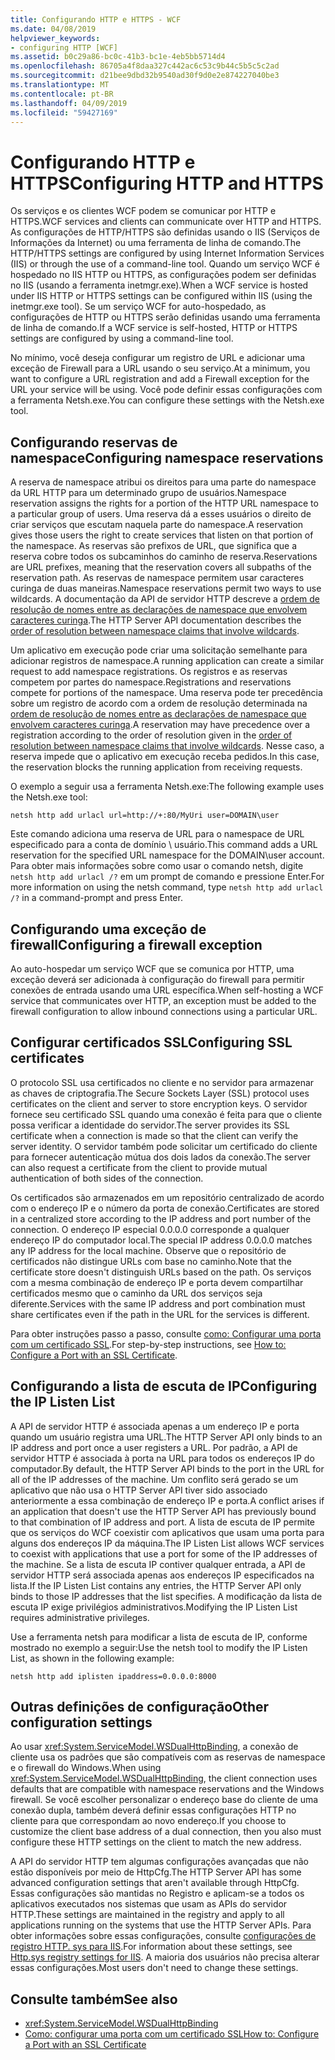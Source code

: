 ```yaml
---
title: Configurando HTTP e HTTPS - WCF
ms.date: 04/08/2019
helpviewer_keywords:
- configuring HTTP [WCF]
ms.assetid: b0c29a86-bc0c-41b3-bc1e-4eb5bb5714d4
ms.openlocfilehash: 86705a4f8daa327c442ac6c53c9b44c5b5c5c2ad
ms.sourcegitcommit: d21bee9dbd32b9540ad30f9d0e2e874227040be3
ms.translationtype: MT
ms.contentlocale: pt-BR
ms.lasthandoff: 04/09/2019
ms.locfileid: "59427169"
---
```

# <a name="configuring-http-and-https"></a><span data-ttu-id="b7870-102">Configurando HTTP e HTTPS</span><span class="sxs-lookup"><span data-stu-id="b7870-102">Configuring HTTP and HTTPS</span></span>

<span data-ttu-id="b7870-103">Os serviços e os clientes WCF podem se comunicar por HTTP e HTTPS.</span><span class="sxs-lookup"><span data-stu-id="b7870-103">WCF services and clients can communicate over HTTP and HTTPS.</span></span> <span data-ttu-id="b7870-104">As configurações de HTTP/HTTPS são definidas usando o IIS (Serviços de Informações da Internet) ou uma ferramenta de linha de comando.</span><span class="sxs-lookup"><span data-stu-id="b7870-104">The HTTP/HTTPS settings are configured by using Internet Information Services (IIS) or through the use of a command-line tool.</span></span> <span data-ttu-id="b7870-105">Quando um serviço WCF é hospedado no IIS HTTP ou HTTPS, as configurações podem ser definidas no IIS (usando a ferramenta inetmgr.exe).</span><span class="sxs-lookup"><span data-stu-id="b7870-105">When a WCF service is hosted under IIS HTTP or HTTPS settings can be configured within IIS (using the inetmgr.exe tool).</span></span> <span data-ttu-id="b7870-106">Se um serviço WCF for auto-hospedado, as configurações de HTTP ou HTTPS serão definidas usando uma ferramenta de linha de comando.</span><span class="sxs-lookup"><span data-stu-id="b7870-106">If a WCF service is self-hosted, HTTP or HTTPS settings are configured by using a command-line tool.</span></span>

<span data-ttu-id="b7870-107">No mínimo, você deseja configurar um registro de URL e adicionar uma exceção de Firewall para a URL usando o seu serviço.</span><span class="sxs-lookup"><span data-stu-id="b7870-107">At a minimum, you want to configure a URL registration and add a Firewall exception for the URL your service will be using.</span></span> <span data-ttu-id="b7870-108">Você pode definir essas configurações com a ferramenta Netsh.exe.</span><span class="sxs-lookup"><span data-stu-id="b7870-108">You can configure these settings with the Netsh.exe tool.</span></span>

## <a name="configuring-namespace-reservations"></a><span data-ttu-id="b7870-109">Configurando reservas de namespace</span><span class="sxs-lookup"><span data-stu-id="b7870-109">Configuring namespace reservations</span></span>

<span data-ttu-id="b7870-110">A reserva de namespace atribui os direitos para uma parte do namespace da URL HTTP para um determinado grupo de usuários.</span><span class="sxs-lookup"><span data-stu-id="b7870-110">Namespace reservation assigns the rights for a portion of the HTTP URL namespace to a particular group of users.</span></span> <span data-ttu-id="b7870-111">Uma reserva dá a esses usuários o direito de criar serviços que escutam naquela parte do namespace.</span><span class="sxs-lookup"><span data-stu-id="b7870-111">A reservation gives those users the right to create services that listen on that portion of the namespace.</span></span> <span data-ttu-id="b7870-112">As reservas são prefixos de URL, que significa que a reserva cobre todos os subcaminhos do caminho de reserva.</span><span class="sxs-lookup"><span data-stu-id="b7870-112">Reservations are URL prefixes, meaning that the reservation covers all subpaths of the reservation path.</span></span> <span data-ttu-id="b7870-113">As reservas de namespace permitem usar caracteres curinga de duas maneiras.</span><span class="sxs-lookup"><span data-stu-id="b7870-113">Namespace reservations permit two ways to use wildcards.</span></span> <span data-ttu-id="b7870-114">A documentação da API de servidor HTTP descreve a [ordem de resolução de nomes entre as declarações de namespace que envolvem caracteres curinga](/windows/desktop/Http/routing-incoming-requests).</span><span class="sxs-lookup"><span data-stu-id="b7870-114">The HTTP Server API documentation describes the [order of resolution between namespace claims that involve wildcards](/windows/desktop/Http/routing-incoming-requests).</span></span>

<span data-ttu-id="b7870-115">Um aplicativo em execução pode criar uma solicitação semelhante para adicionar registros de namespace.</span><span class="sxs-lookup"><span data-stu-id="b7870-115">A running application can create a similar request to add namespace registrations.</span></span> <span data-ttu-id="b7870-116">Os registros e as reservas competem por partes do namespace.</span><span class="sxs-lookup"><span data-stu-id="b7870-116">Registrations and reservations compete for portions of the namespace.</span></span> <span data-ttu-id="b7870-117">Uma reserva pode ter precedência sobre um registro de acordo com a ordem de resolução determinada na [ordem de resolução de nomes entre as declarações de namespace que envolvem caracteres curinga](/windows/desktop/Http/routing-incoming-requests).</span><span class="sxs-lookup"><span data-stu-id="b7870-117">A reservation may have precedence over a registration according to the order of resolution given in the [order of resolution between namespace claims that involve wildcards](/windows/desktop/Http/routing-incoming-requests).</span></span> <span data-ttu-id="b7870-118">Nesse caso, a reserva impede que o aplicativo em execução receba pedidos.</span><span class="sxs-lookup"><span data-stu-id="b7870-118">In this case, the reservation blocks the running application from receiving requests.</span></span>

<span data-ttu-id="b7870-119">O exemplo a seguir usa a ferramenta Netsh.exe:</span><span class="sxs-lookup"><span data-stu-id="b7870-119">The following example uses the Netsh.exe tool:</span></span>

```console
netsh http add urlacl url=http://+:80/MyUri user=DOMAIN\user
```

<span data-ttu-id="b7870-120">Este comando adiciona uma reserva de URL para o namespace de URL especificado para a conta de domínio \ usuário.</span><span class="sxs-lookup"><span data-stu-id="b7870-120">This command adds a URL reservation for the specified URL namespace for the DOMAIN\user account.</span></span> <span data-ttu-id="b7870-121">Para obter mais informações sobre como usar o comando netsh, digite `netsh http add urlacl /?` em um prompt de comando e pressione Enter.</span><span class="sxs-lookup"><span data-stu-id="b7870-121">For more information on using the netsh command, type `netsh http add urlacl /?` in a command-prompt and press Enter.</span></span>

## <a name="configuring-a-firewall-exception"></a><span data-ttu-id="b7870-122">Configurando uma exceção de firewall</span><span class="sxs-lookup"><span data-stu-id="b7870-122">Configuring a firewall exception</span></span>

<span data-ttu-id="b7870-123">Ao auto-hospedar um serviço WCF que se comunica por HTTP, uma exceção deverá ser adicionada à configuração do firewall para permitir conexões de entrada usando uma URL específica.</span><span class="sxs-lookup"><span data-stu-id="b7870-123">When self-hosting a WCF service that communicates over HTTP, an exception must be added to the firewall configuration to allow inbound connections using a particular URL.</span></span>

## <a name="configuring-ssl-certificates"></a><span data-ttu-id="b7870-124">Configurar certificados SSL</span><span class="sxs-lookup"><span data-stu-id="b7870-124">Configuring SSL certificates</span></span>

<span data-ttu-id="b7870-125">O protocolo SSL usa certificados no cliente e no servidor para armazenar as chaves de criptografia.</span><span class="sxs-lookup"><span data-stu-id="b7870-125">The Secure Sockets Layer (SSL) protocol uses certificates on the client and server to store encryption keys.</span></span> <span data-ttu-id="b7870-126">O servidor fornece seu certificado SSL quando uma conexão é feita para que o cliente possa verificar a identidade do servidor.</span><span class="sxs-lookup"><span data-stu-id="b7870-126">The server provides its SSL certificate when a connection is made so that the client can verify the server identity.</span></span> <span data-ttu-id="b7870-127">O servidor também pode solicitar um certificado do cliente para fornecer autenticação mútua dos dois lados da conexão.</span><span class="sxs-lookup"><span data-stu-id="b7870-127">The server can also request a certificate from the client to provide mutual authentication of both sides of the connection.</span></span>

<span data-ttu-id="b7870-128">Os certificados são armazenados em um repositório centralizado de acordo com o endereço IP e o número da porta de conexão.</span><span class="sxs-lookup"><span data-stu-id="b7870-128">Certificates are stored in a centralized store according to the IP address and port number of the connection.</span></span> <span data-ttu-id="b7870-129">O endereço IP especial 0.0.0.0 corresponde a qualquer endereço IP do computador local.</span><span class="sxs-lookup"><span data-stu-id="b7870-129">The special IP address 0.0.0.0 matches any IP address for the local machine.</span></span> <span data-ttu-id="b7870-130">Observe que o repositório de certificados não distingue URLs com base no caminho.</span><span class="sxs-lookup"><span data-stu-id="b7870-130">Note that the certificate store doesn't distinguish URLs based on the path.</span></span> <span data-ttu-id="b7870-131">Os serviços com a mesma combinação de endereço IP e porta devem compartilhar certificados mesmo que o caminho da URL dos serviços seja diferente.</span><span class="sxs-lookup"><span data-stu-id="b7870-131">Services with the same IP address and port combination must share certificates even if the path in the URL for the services is different.</span></span>

<span data-ttu-id="b7870-132">Para obter instruções passo a passo, consulte [como: Configurar uma porta com um certificado SSL](how-to-configure-a-port-with-an-ssl-certificate.md).</span><span class="sxs-lookup"><span data-stu-id="b7870-132">For step-by-step instructions, see [How to: Configure a Port with an SSL Certificate](how-to-configure-a-port-with-an-ssl-certificate.md).</span></span>

## <a name="configuring-the-ip-listen-list"></a><span data-ttu-id="b7870-133">Configurando a lista de escuta de IP</span><span class="sxs-lookup"><span data-stu-id="b7870-133">Configuring the IP Listen List</span></span>

<span data-ttu-id="b7870-134">A API de servidor HTTP é associada apenas a um endereço IP e porta quando um usuário registra uma URL.</span><span class="sxs-lookup"><span data-stu-id="b7870-134">The HTTP Server API only binds to an IP address and port once a user registers a URL.</span></span> <span data-ttu-id="b7870-135">Por padrão, a API de servidor HTTP é associada à porta na URL para todos os endereços IP do computador.</span><span class="sxs-lookup"><span data-stu-id="b7870-135">By default, the HTTP Server API binds to the port in the URL for all of the IP addresses of the machine.</span></span> <span data-ttu-id="b7870-136">Um conflito será gerado se um aplicativo que não usa o HTTP Server API tiver sido associado anteriormente a essa combinação de endereço IP e porta.</span><span class="sxs-lookup"><span data-stu-id="b7870-136">A conflict arises if an application that doesn't use the HTTP Server API has previously bound to that combination of IP address and port.</span></span> <span data-ttu-id="b7870-137">A lista de escuta de IP permite que os serviços do WCF coexistir com aplicativos que usam uma porta para alguns dos endereços IP da máquina.</span><span class="sxs-lookup"><span data-stu-id="b7870-137">The IP Listen List allows WCF services to coexist with applications that use a port for some of the IP addresses of the machine.</span></span> <span data-ttu-id="b7870-138">Se a lista de escuta IP contiver qualquer entrada, a API de servidor HTTP será associada apenas aos endereços IP especificados na lista.</span><span class="sxs-lookup"><span data-stu-id="b7870-138">If the IP Listen List contains any entries, the HTTP Server API only binds to those IP addresses that the list specifies.</span></span> <span data-ttu-id="b7870-139">A modificação da lista de escuta IP exige privilégios administrativos.</span><span class="sxs-lookup"><span data-stu-id="b7870-139">Modifying the IP Listen List requires administrative privileges.</span></span>

<span data-ttu-id="b7870-140">Use a ferramenta netsh para modificar a lista de escuta de IP, conforme mostrado no exemplo a seguir:</span><span class="sxs-lookup"><span data-stu-id="b7870-140">Use the netsh tool to modify the IP Listen List, as shown in the following example:</span></span>

```console
netsh http add iplisten ipaddress=0.0.0.0:8000
```

## <a name="other-configuration-settings"></a><span data-ttu-id="b7870-141">Outras definições de configuração</span><span class="sxs-lookup"><span data-stu-id="b7870-141">Other configuration settings</span></span>

<span data-ttu-id="b7870-142">Ao usar <xref:System.ServiceModel.WSDualHttpBinding>, a conexão de cliente usa os padrões que são compatíveis com as reservas de namespace e o firewall do Windows.</span><span class="sxs-lookup"><span data-stu-id="b7870-142">When using <xref:System.ServiceModel.WSDualHttpBinding>, the client connection uses defaults that are compatible with namespace reservations and the Windows firewall.</span></span> <span data-ttu-id="b7870-143">Se você escolher personalizar o endereço base do cliente de uma conexão dupla, também deverá definir essas configurações HTTP no cliente para que correspondam ao novo endereço.</span><span class="sxs-lookup"><span data-stu-id="b7870-143">If you choose to customize the client base address of a dual connection, then you also must configure these HTTP settings on the client to match the new address.</span></span>

<span data-ttu-id="b7870-144">A API do servidor HTTP tem algumas configurações avançadas que não estão disponíveis por meio de HttpCfg.</span><span class="sxs-lookup"><span data-stu-id="b7870-144">The HTTP Server API has some advanced configuration settings that aren't available through HttpCfg.</span></span> <span data-ttu-id="b7870-145">Essas configurações são mantidas no Registro e aplicam-se a todos os aplicativos executados nos sistemas que usam as APIs do servidor HTTP.</span><span class="sxs-lookup"><span data-stu-id="b7870-145">These settings are maintained in the registry and apply to all applications running on the systems that use the HTTP Server APIs.</span></span> <span data-ttu-id="b7870-146">Para obter informações sobre essas configurações, consulte [configurações de registro HTTP. sys para IIS](https://support.microsoft.com/en-us/help/820129/http-sys-registry-settings-for-windows).</span><span class="sxs-lookup"><span data-stu-id="b7870-146">For information about these settings, see [Http.sys registry settings for IIS](https://support.microsoft.com/en-us/help/820129/http-sys-registry-settings-for-windows).</span></span> <span data-ttu-id="b7870-147">A maioria dos usuários não precisa alterar essas configurações.</span><span class="sxs-lookup"><span data-stu-id="b7870-147">Most users don't need to change these settings.</span></span>

## <a name="see-also"></a><span data-ttu-id="b7870-148">Consulte também</span><span class="sxs-lookup"><span data-stu-id="b7870-148">See also</span></span>

- <xref:System.ServiceModel.WSDualHttpBinding>
- [<span data-ttu-id="b7870-149">Como: configurar uma porta com um certificado SSL</span><span class="sxs-lookup"><span data-stu-id="b7870-149">How to: Configure a Port with an SSL Certificate</span></span>](how-to-configure-a-port-with-an-ssl-certificate.md)
